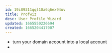 ```yaml
---
id: 19i89311qql10a6q6ex94uv
title: Profwiz
desc: User Profile Wizard
updated: 1665550226694
created: 1665204417007
---
```


- turn your domain account into a local account
- 